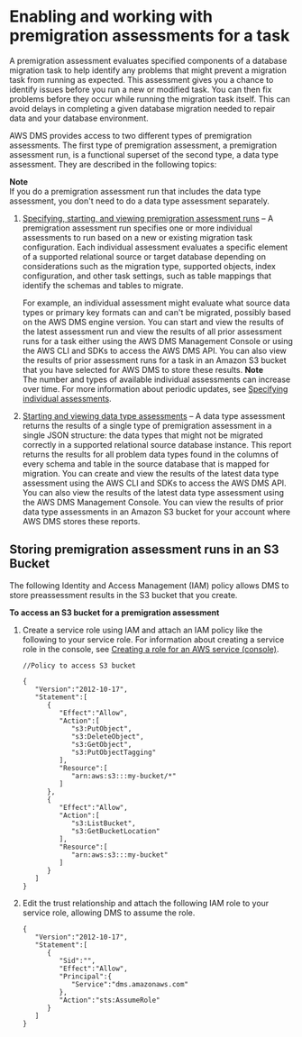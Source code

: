 # Enabling and working with premigration assessments for a task<a name="CHAP_Tasks.AssessmentReport"></a>

A premigration assessment evaluates specified components of a database migration task to help identify any problems that might prevent a migration task from running as expected\. This assessment gives you a chance to identify issues before you run a new or modified task\. You can then fix problems before they occur while running the migration task itself\. This can avoid delays in completing a given database migration needed to repair data and your database environment\.

AWS DMS provides access to two different types of premigration assessments\. The first type of premigration assessment, a premigration assessment run, is a functional superset of the second type, a data type assessment\. They are described in the following topics:

**Note**  
If you do a premigration assessment run that includes the data type assessment, you don't need to do a data type assessment separately\.

1. [Specifying, starting, and viewing premigration assessment runs](CHAP_Tasks.AssessmentReport1.md) – A premigration assessment run specifies one or more individual assessments to run based on a new or existing migration task configuration\. Each individual assessment evaluates a specific element of a supported relational source or target database depending on considerations such as the migration type, supported objects, index configuration, and other task settings, such as table mappings that identify the schemas and tables to migrate\. 

   For example, an individual assessment might evaluate what source data types or primary key formats can and can't be migrated, possibly based on the AWS DMS engine version\. You can start and view the results of the latest assessment run and view the results of all prior assessment runs for a task either using the AWS DMS Management Console or using the AWS CLI and SDKs to access the AWS DMS API\. You can also view the results of prior assessment runs for a task in an Amazon S3 bucket that you have selected for AWS DMS to store these results\.
**Note**  
The number and types of available individual assessments can increase over time\. For more information about periodic updates, see [Specifying individual assessments](CHAP_Tasks.AssessmentReport1.md#CHAP_Tasks.AssessmentReport1.Individual)\. 

1. [Starting and viewing data type assessments](CHAP_Tasks.AssessmentReport2.md) – A data type assessment returns the results of a single type of premigration assessment in a single JSON structure: the data types that might not be migrated correctly in a supported relational source database instance\. This report returns the results for all problem data types found in the columns of every schema and table in the source database that is mapped for migration\. You can create and view the results of the latest data type assessment using the AWS CLI and SDKs to access the AWS DMS API\. You can also view the results of the latest data type assessment using the AWS DMS Management Console\. You can view the results of prior data type assessments in an Amazon S3 bucket for your account where AWS DMS stores these reports\.

## Storing premigration assessment runs in an S3 Bucket<a name="CHAP_Tasks.AssessmentReport.IAM"></a>

The following Identity and Access Management \(IAM\) policy allows DMS to store preassessment results in the S3 bucket that you create\.

**To access an S3 bucket for a premigration assessment**

1. Create a service role using IAM and attach an IAM policy like the following to your service role\. For information about creating a service role in the console, see [ Creating a role for an AWS service \(console\)](https://docs.aws.amazon.com/IAM/latest/UserGuide/id_roles_create_for-service.html#roles-creatingrole-service-console)\.

   ```
   //Policy to access S3 bucket
   
   {
      "Version":"2012-10-17",
      "Statement":[
         {
            "Effect":"Allow",
            "Action":[
               "s3:PutObject",
               "s3:DeleteObject",
               "s3:GetObject",
               "s3:PutObjectTagging"
            ],
            "Resource":[
               "arn:aws:s3:::my-bucket/*"
            ]
         },
         {
            "Effect":"Allow",
            "Action":[
               "s3:ListBucket",
               "s3:GetBucketLocation"
            ],
            "Resource":[
               "arn:aws:s3:::my-bucket"
            ]
         }
      ]
   }
   ```

1. Edit the trust relationship and attach the following IAM role to your service role, allowing DMS to assume the role\.

   ```
   {
      "Version":"2012-10-17",
      "Statement":[
         {
            "Sid":"",
            "Effect":"Allow",
            "Principal":{
               "Service":"dms.amazonaws.com"
            },
            "Action":"sts:AssumeRole"
         }
      ]
   }
   ```